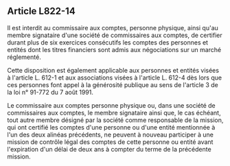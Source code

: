 Article L822-14
----
Il est interdit au commissaire aux comptes, personne physique, ainsi qu'au
membre signataire d'une société de commissaires aux comptes, de certifier durant
plus de six exercices consécutifs les comptes des personnes et entités dont les
titres financiers sont admis aux négociations sur un marché réglementé.

Cette disposition est également applicable aux personnes et entités visées à
l'article L. 612-1 et aux associations visées à l'article L. 612-4 dès lors que
ces personnes font appel à la générosité publique au sens de l'article 3 de la
loi n° 91-772 du 7 août 1991.

Le commissaire aux comptes personne physique ou, dans une société de
commissaires aux comptes, le membre signataire ainsi que, le cas échéant, tout
autre membre désigné par la société comme responsable de la mission, qui ont
certifié les comptes d'une personne ou d'une entité mentionnée à l'un des deux
alinéas précédents, ne peuvent à nouveau participer à une mission de contrôle
légal des comptes de cette personne ou entité avant l'expiration d'un délai de
deux ans à compter du terme de la précédente mission.
